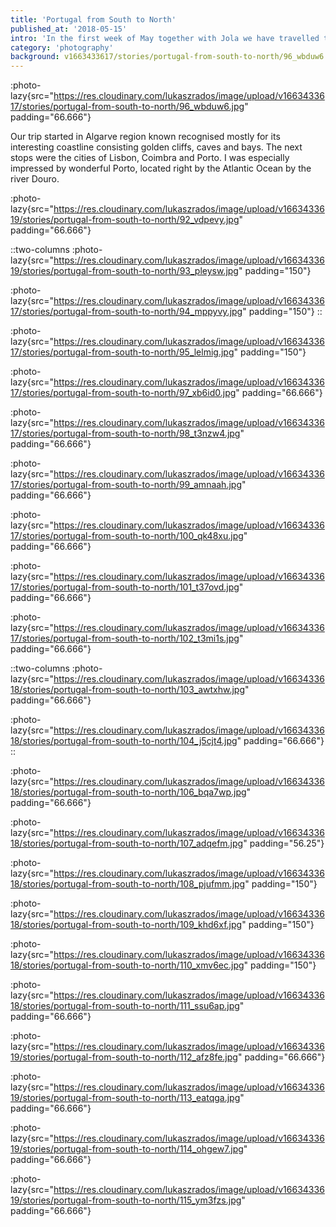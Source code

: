 ```yaml
---
title: 'Portugal from South to North'
published_at: '2018-05-15'
intro: 'In the first week of May together with Jola we have travelled to Portugal. The trip gave us an opportunity to visit a new country and visit some friends studying in Lisbon and Coimbra. Such a short trip let us only touch the surface of this gorgeous country, but even this made me think that it is one of the most beautiful places I have ever seen.'
category: 'photography'
background: v1663433617/stories/portugal-from-south-to-north/96_wbduw6.jpg
---
```


:photo-lazy{src="https://res.cloudinary.com/lukaszrados/image/upload/v1663433617/stories/portugal-from-south-to-north/96_wbduw6.jpg" padding="66.666"}

Our trip started in Algarve region known recognised mostly for its interesting coastline consisting golden cliffs, caves and bays. The next stops were the cities of Lisbon, Coimbra and Porto. I was especially impressed by wonderful Porto, located right by the Atlantic Ocean by the river Douro.

:photo-lazy{src="https://res.cloudinary.com/lukaszrados/image/upload/v1663433619/stories/portugal-from-south-to-north/92_vdpevy.jpg" padding="66.666"}

::two-columns
:photo-lazy{src="https://res.cloudinary.com/lukaszrados/image/upload/v1663433619/stories/portugal-from-south-to-north/93_pleysw.jpg" padding="150"}

:photo-lazy{src="https://res.cloudinary.com/lukaszrados/image/upload/v1663433617/stories/portugal-from-south-to-north/94_mppyvy.jpg" padding="150"}
::

:photo-lazy{src="https://res.cloudinary.com/lukaszrados/image/upload/v1663433617/stories/portugal-from-south-to-north/95_lelmig.jpg" padding="150"}

:photo-lazy{src="https://res.cloudinary.com/lukaszrados/image/upload/v1663433617/stories/portugal-from-south-to-north/97_xb6id0.jpg" padding="66.666"}

:photo-lazy{src="https://res.cloudinary.com/lukaszrados/image/upload/v1663433617/stories/portugal-from-south-to-north/98_t3nzw4.jpg" padding="66.666"}

:photo-lazy{src="https://res.cloudinary.com/lukaszrados/image/upload/v1663433617/stories/portugal-from-south-to-north/99_amnaah.jpg" padding="66.666"}

:photo-lazy{src="https://res.cloudinary.com/lukaszrados/image/upload/v1663433617/stories/portugal-from-south-to-north/100_qk48xu.jpg" padding="66.666"}

:photo-lazy{src="https://res.cloudinary.com/lukaszrados/image/upload/v1663433617/stories/portugal-from-south-to-north/101_t37ovd.jpg" padding="66.666"}

:photo-lazy{src="https://res.cloudinary.com/lukaszrados/image/upload/v1663433617/stories/portugal-from-south-to-north/102_t3mi1s.jpg" padding="66.666"}

::two-columns
:photo-lazy{src="https://res.cloudinary.com/lukaszrados/image/upload/v1663433618/stories/portugal-from-south-to-north/103_awtxhw.jpg" padding="66.666"}

:photo-lazy{src="https://res.cloudinary.com/lukaszrados/image/upload/v1663433618/stories/portugal-from-south-to-north/104_j5cjt4.jpg" padding="66.666"}
::

:photo-lazy{src="https://res.cloudinary.com/lukaszrados/image/upload/v1663433618/stories/portugal-from-south-to-north/106_bqa7wp.jpg" padding="66.666"}

:photo-lazy{src="https://res.cloudinary.com/lukaszrados/image/upload/v1663433618/stories/portugal-from-south-to-north/107_adqefm.jpg" padding="56.25"}

:photo-lazy{src="https://res.cloudinary.com/lukaszrados/image/upload/v1663433618/stories/portugal-from-south-to-north/108_pjufmm.jpg" padding="150"}

:photo-lazy{src="https://res.cloudinary.com/lukaszrados/image/upload/v1663433618/stories/portugal-from-south-to-north/109_khd6xf.jpg" padding="150"}

:photo-lazy{src="https://res.cloudinary.com/lukaszrados/image/upload/v1663433618/stories/portugal-from-south-to-north/110_xmv6ec.jpg" padding="150"}

:photo-lazy{src="https://res.cloudinary.com/lukaszrados/image/upload/v1663433618/stories/portugal-from-south-to-north/111_ssu6ap.jpg" padding="66.666"}

:photo-lazy{src="https://res.cloudinary.com/lukaszrados/image/upload/v1663433619/stories/portugal-from-south-to-north/112_afz8fe.jpg" padding="66.666"}

:photo-lazy{src="https://res.cloudinary.com/lukaszrados/image/upload/v1663433619/stories/portugal-from-south-to-north/113_eatqga.jpg" padding="66.666"}

:photo-lazy{src="https://res.cloudinary.com/lukaszrados/image/upload/v1663433619/stories/portugal-from-south-to-north/114_ohgew7.jpg" padding="66.666"}

:photo-lazy{src="https://res.cloudinary.com/lukaszrados/image/upload/v1663433619/stories/portugal-from-south-to-north/115_ym3fzs.jpg" padding="66.666"}
